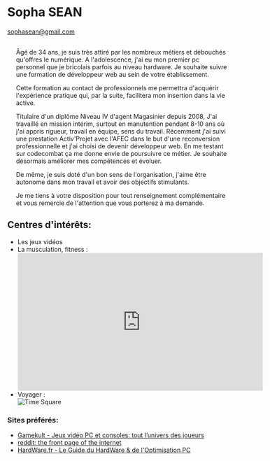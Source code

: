 <html>
<head>
<title>Ma présentation</title>
</head>
<style>  
div {
margin-bottom: 30px;
}
p {
margin-left: 20px
}
</style>

<h1>Sopha SEAN</h1>
<div><a href="mailto:sophasean@gmail.com">sophasean@gmail.com</a></div>

<body>
<p>Âgé de 34 ans, je suis très attiré par les nombreux métiers et débouchés qu'offres le numérique. A l'adolescence, j'ai eu mon premier pc personnel que je bricolais parfois au niveau hardware. Je souhaite suivre une formation de développeur web au sein de votre établissement.</p>

<p>Cette formation au contact de professionnels me permettra d'acquérir l'expérience pratique qui, par la suite, facilitera mon insertion dans la vie active.</p>

<p>Titulaire d'un diplôme Niveau IV d'agent Magasinier depuis 2008, J'ai travaillé en mission intérim, surtout en manutention pendant 8-10 ans où j'ai appris rigueur, travail en équipe, sens du travail. Récemment j'ai suivi une prestation Activ'Projet avec l'AFEC dans le but d'une reconversion professionnelle et j'ai choisi de devenir développeur web. En me testant sur codecombat ça me donne envie de poursuivre ce métier. Je souhaite désormais améliorer mes compétences et évoluer.</p>

<p>De même, je suis doté d'un bon sens de l'organisation, j'aime être autonome dans mon travail et avoir des objectifs stimulants.</p>

<p>Je me tiens à votre disposition pour tout renseignement complémentaire et vous remercie de l'attention que vous porterez à ma demande.</p>

<div>
<h2>Centres d'intérêts:</h2>
<ul>
<li>Les jeux vidéos</li>
  
<li>La musculation, fitness :</li>
  
<iframe width="560" height="315" src="https://www.youtube.com/embed/Zd0l62YyMac" frameborder="0" allow="autoplay; encrypted-media" allowfullscreen></iframe>

<li>Voyager :</li>

<img src="https://user-images.githubusercontent.com/39929423/41124622-d63f76a4-6aa2-11e8-9bd8-d7d59e05d058.jpg" alt="Time Square">
</ul>

<h3>Sites préférés:</h3>
<ul>
<li>
  <a href="https://www.gamekult.com/">Gamekult - Jeux vidéo PC et consoles: tout l’univers des joueurs</a>
</li>
<li>
  <a href="https://www.reddit.com/">reddit: the front page of the internet</a>
</li>
<li>
  <a href="https://www.hardware.fr/">HardWare.fr - Le Guide du HardWare & de l'Optimisation PC</a>
</li>

</ul>
</div>


</body>
</html>
